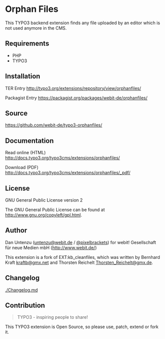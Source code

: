 Orphan Files
============

This TYPO3 backend extension finds any file uploaded by an editor which is not used anymore in the CMS.

Requirements
------------

* PHP
* TYPO3

Installation
-------------

TER Entry http://typo3.org/extensions/repository/view/orphanfiles/

Packagist Entry https://packagist.org/packages/webit-de/orphanfiles/

Source
------

https://github.com/webit-de/typo3-orphanfiles/

Documentation
-------------

Read online (HTML) http://docs.typo3.org/typo3cms/extensions/orphanfiles/

Download (PDF) http://docs.typo3.org/typo3cms/extensions/orphanfiles/_pdf/

License
-------

GNU General Public License version 2

The GNU General Public License can be found at http://www.gnu.org/copyleft/gpl.html.

Author
------

Dan Untenzu (<untenzu@webit.de> / [@pixelbrackets](https://github.com/pixelbrackets))
for webit! Gesellschaft für neue Medien mbH (http://www.webit.de/)

This extension is a fork of EXT:kb_cleanfiles, which was written by
Bernhard Kraft <kraftb@gmx.net> and Thorsten Reichelt <Thorsten_Reichelt@gmx.de>.

Changelog
---------

[./Changelog.md](./Changelog.md)

Contribution
------------

> TYPO3 - inspiring people to share!

This TYPO3 extension is Open Source, so please use, patch, extend or fork it.
